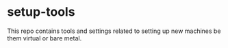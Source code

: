# setup-tools

This repo contains tools and settings related to setting up new machines be them virtual or bare metal.

